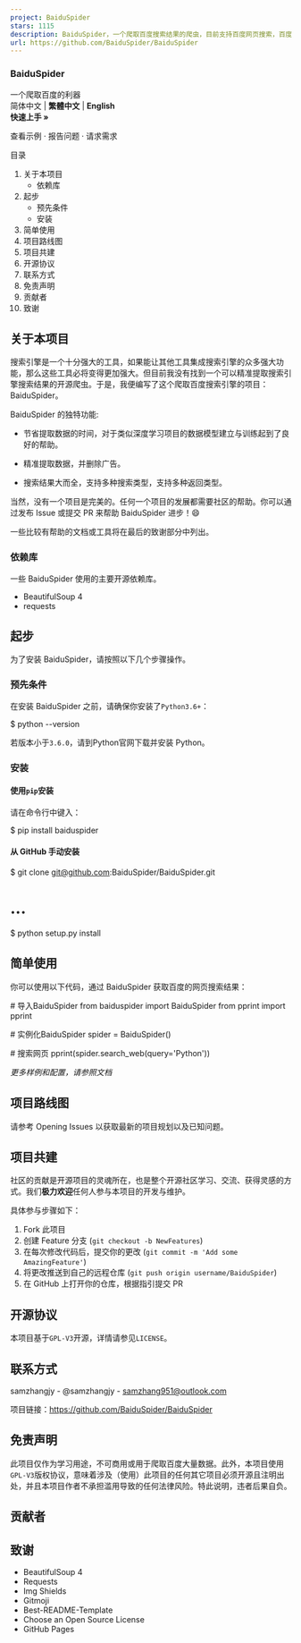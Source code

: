 ```yaml
---
project: BaiduSpider
stars: 1115
description: BaiduSpider，一个爬取百度搜索结果的爬虫，目前支持百度网页搜索，百度图片搜索，百度知道搜索，百度视频搜索，百度资讯搜索，百度文库搜索，百度经验搜索和百度百科搜索。
url: https://github.com/BaiduSpider/BaiduSpider
---
```


  

### BaiduSpider

一个爬取百度的利器  
简体中文 | **繁體中文** | **English**  
**快速上手 »**  
  
查看示例 · 报告问题 · 请求需求

目录

1.  关于本项目
    -   依赖库
2.  起步
    -   预先条件
    -   安装
3.  简单使用
4.  项目路线图
5.  项目共建
6.  开源协议
7.  联系方式
8.  免责声明
9.  贡献者
10.  致谢

关于本项目
-----

搜索引擎是一个十分强大的工具，如果能让其他工具集成搜索引擎的众多强大功能，那么这些工具必将变得更加强大。但目前我没有找到一个可以精准提取搜索引擎搜索结果的开源爬虫。于是，我便编写了这个爬取百度搜索引擎的项目：BaiduSpider。

BaiduSpider 的独特功能:

-   节省提取数据的时间，对于类似深度学习项目的数据模型建立与训练起到了良好的帮助。
    
-   精准提取数据，并删除广告。
    
-   搜索结果大而全，支持多种搜索类型，支持多种返回类型。
    

当然，没有一个项目是完美的。任何一个项目的发展都需要社区的帮助。你可以通过发布 Issue 或提交 PR 来帮助 BaiduSpider 进步！:smile:

一些比较有帮助的文档或工具将在最后的致谢部分中列出。

### 依赖库

一些 BaiduSpider 使用的主要开源依赖库。

-   BeautifulSoup 4
-   requests

起步
--

为了安装 BaiduSpider，请按照以下几个步骤操作。

### 预先条件

在安装 BaiduSpider 之前，请确保你安装了`Python3.6+`：

$ python --version

若版本小于`3.6.0`，请到Python官网下载并安装 Python。

### 安装

#### 使用`pip`安装

请在命令行中键入：

$ pip install baiduspider

#### 从 GitHub 手动安装

$ git clone git@github.com:BaiduSpider/BaiduSpider.git

# ...

$ python setup.py install

简单使用
----

你可以使用以下代码，通过 BaiduSpider 获取百度的网页搜索结果：

\# 导入BaiduSpider
from baiduspider import BaiduSpider
from pprint import pprint

\# 实例化BaiduSpider
spider \= BaiduSpider()

\# 搜索网页
pprint(spider.search\_web(query\='Python'))

_更多样例和配置，请参照文档_

项目路线图
-----

请参考 Opening Issues 以获取最新的项目规划以及已知问题。

项目共建
----

社区的贡献是开源项目的灵魂所在，也是整个开源社区学习、交流、获得灵感的方式。我们**极力欢迎**任何人参与本项目的开发与维护。

具体参与步骤如下：

1.  Fork 此项目
2.  创建 Feature 分支 (`git checkout -b NewFeatures`)
3.  在每次修改代码后，提交你的更改 (`git commit -m 'Add some AmazingFeature'`)
4.  将更改推送到自己的远程仓库 (`git push origin username/BaiduSpider`)
5.  在 GitHub 上打开你的仓库，根据指引提交 PR

开源协议
----

本项目基于`GPL-V3`开源，详情请参见`LICENSE`。

联系方式
----

samzhangjy - @samzhangjy - samzhang951@outlook.com

项目链接：https://github.com/BaiduSpider/BaiduSpider

免责声明
----

此项目仅作为学习用途，不可商用或用于爬取百度大量数据。此外，本项目使用`GPL-V3`版权协议，意味着涉及（使用）此项目的任何其它项目必须开源且注明出处，并且本项目作者不承担滥用导致的任何法律风险。特此说明，违者后果自负。

贡献者
---

致谢
--

-   BeautifulSoup 4
-   Requests
-   Img Shields
-   Gitmoji
-   Best-README-Template
-   Choose an Open Source License
-   GitHub Pages

